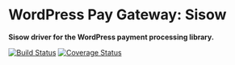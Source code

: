 # WordPress Pay Gateway: Sisow

**Sisow driver for the WordPress payment processing library.**

[![Build Status](https://travis-ci.org/wp-pay-gateways/sisow.svg?branch=develop)](https://travis-ci.org/wp-pay-gateways/sisow)
[![Coverage Status](https://coveralls.io/repos/wp-pay-gateways/sisow/badge.png?branch=develop)](https://coveralls.io/r/wp-pay-gateways/sisow?branch=develop)
